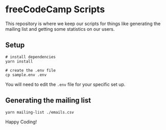 # freeCodeCamp Scripts

This repository is where we keep our scripts for things like generating the mailing list and getting some statistics on our users.

## Setup

```
# install dependencies
yarn install

# create the .env file
cp sample.env .env
```

You will need to edit the `.env` file for your specific set up.

## Generating the mailing list

```sh
yarn mailing-list ./emails.csv
```

Happy Coding!
